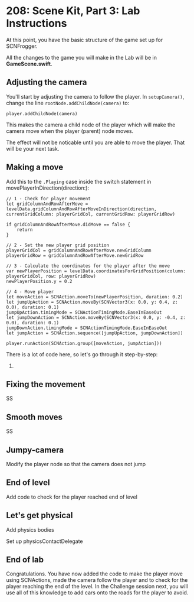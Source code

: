 # 208: Scene Kit, Part 3: Lab Instructions

At this point, you have the basic structure of the game set up for SCNFrogger.



All the changes to the game you will make in the Lab will be in **GameScene.swift**.

## Adjusting the camera

You'll start by adjusting the camera to follow the player. In `setupCamera()`, change the line `rootNode.addChildNode(camera)` to:

	player.addChildNode(camera)
	
This makes the camera a child node of the player which will make the camera move when the player (parent) node moves.

The effect will not be noticable until you are able to move the player. That will be your next task.


## Making a move

Add this to the `.Playing` case inside the switch statement in movePlayerInDirection(direction:):

	// 1 - Check for player movement
	let gridColumnAndRowAfterMove = levelData.gridColumnAndRowAfterMoveInDirection(direction, currentGridColumn: playerGridCol, currentGridRow: playerGridRow)
      
	if gridColumnAndRowAfterMove.didMove == false {
		return
	}
	
	// 2 - Set the new player grid position
	playerGridCol = gridColumnAndRowAfterMove.newGridColumn
	playerGridRow = gridColumnAndRowAfterMove.newGridRow
	
	// 3 - Calculate the coordinates for the player after the move
	var newPlayerPosition = levelData.coordinatesForGridPosition(column: playerGridCol, row: playerGridRow)
	newPlayerPosition.y = 0.2
	
	// 4 - Move player
	let moveAction = SCNAction.moveTo(newPlayerPosition, duration: 0.2)
	let jumpUpAction = SCNAction.moveBy(SCNVector3(x: 0.0, y: 0.4, z: 0.0), duration: 0.1)
	jumpUpAction.timingMode = SCNActionTimingMode.EaseInEaseOut
	let jumpDownAction = SCNAction.moveBy(SCNVector3(x: 0.0, y: -0.4, z: 0.0), duration: 0.1)
	jumpDownAction.timingMode = SCNActionTimingMode.EaseInEaseOut
	let jumpAction = SCNAction.sequence([jumpUpAction, jumpDownAction])
	
	player.runAction(SCNAction.group([moveAction, jumpAction]))

There is a lot of code here, so let's go through it step-by-step:

1.

## Fixing the movement

SS


## Smooth moves

SS


## Jumpy-camera

Modify the player node so that the camera does not jump


## End of level

Add code to check for the player reached end of level


## Let's get physical

Add physics bodies

Set up physicsContactDelegate


## End of lab

Congratulations. You have now added the code to make the player move using SCNActions, made the camera follow the player and to check for the player reaching the end of the level. In the Challenge session next, you will use all of this knowledge to add cars onto the roads for the player to avoid.